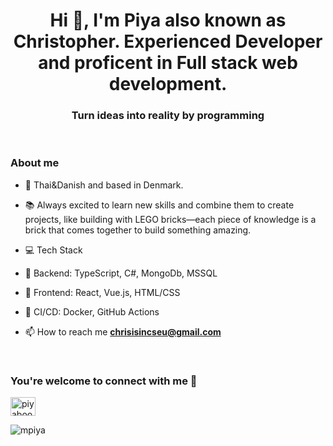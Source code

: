 
<h1 align="center">Hi 👋, I'm Piya also known as Christopher. Experienced Developer and proficent in Full stack web development. </h1>
<h3 align="center">Turn ideas into reality by programming</h3>

<br/>


### About me 
- 🙏 Thai&Danish and based in Denmark.
- 📚 Always excited to learn new skills and combine them to create projects, like building with LEGO bricks—each piece of knowledge is a brick that comes together to build something amazing.
- 💻 Tech Stack
- 🔧 Backend: TypeScript, C#, MongoDb, MSSQL
- 🎨 Frontend: React, Vue.js, HTML/CSS
- 🚀 CI/CD: Docker, GitHub Actions

- 📫 How to reach me **chrisisincseu@gmail.com**
<br/>

<h3 align="left">You're welcome to connect with me 🙏</h3>
<p align="left">
<a href="https://www.linkedin.com/in/piyaboot-prasertsuwan-christopher-61a5a4172/" target="blank"><img align="center" src="https://raw.githubusercontent.com/rahuldkjain/github-profile-readme-generator/master/src/images/icons/Social/linked-in-alt.svg" alt="piyaboot-prasertsuwan-61a5a4172" height="30" width="40" /></a>
</p>

<p align="left"> <img src="https://komarev.com/ghpvc/?username=mpiya&label=Profile%20views&color=0e75b6&style=flat" alt="mpiya" /> </p>
